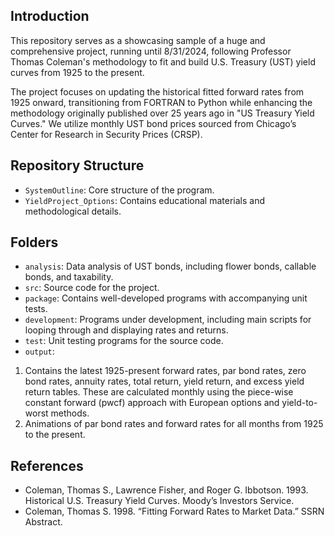 ## Introduction
This repository serves as a showcasing sample of a huge and comprehensive project, running until 8/31/2024, following Professor Thomas Coleman's methodology to fit and build U.S. Treasury (UST) yield curves from 1925 to the present.

The project focuses on updating the historical fitted forward rates from 1925 onward, transitioning from FORTRAN to Python while enhancing the methodology originally published over 25 years ago in "US Treasury Yield Curves." We utilize monthly UST bond prices sourced from Chicago’s Center for Research in Security Prices (CRSP).

## Repository Structure
- `SystemOutline`: Core structure of the program.
- `YieldProject_Options`: Contains educational materials and methodological details.

## Folders
- `analysis`: Data analysis of UST bonds, including flower bonds, callable bonds, and taxability.
- `src`: Source code for the project.
- `package`: Contains well-developed programs with accompanying unit tests.
- `development`: Programs under development, including main scripts for looping through and displaying rates and returns.
- `test`: Unit testing programs for the source code.
- `output`:
1. Contains the latest 1925-present forward rates, par bond rates, zero bond rates, annuity rates, total return, yield return, and excess yield return tables. These are calculated monthly using the piece-wise constant forward (pwcf) approach with European options and yield-to-worst methods.
2. Animations of par bond rates and forward rates for all months from 1925 to the present.


## References
- Coleman, Thomas S., Lawrence Fisher, and Roger G. Ibbotson. 1993. Historical U.S. Treasury Yield Curves. Moody’s Investors Service.
- Coleman, Thomas S. 1998. “Fitting Forward Rates to Market Data.” SSRN Abstract.
